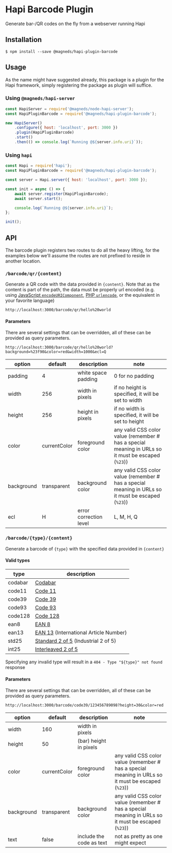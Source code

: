 # Hapi Barcode Plugin
Generate bar-/QR codes on the fly from a webserver running Hapi

## Installation
```
$ npm install --save @magneds/hapi-plugin-barcode
```

## Usage
As the name might have suggested already, this package is a plugin for the Hapi framework, simply registering the package as plugin will suffice.

### Using `@magneds/hapi-server`
```js
const HapiServer = require('@magneds/node-hapi-server');
const HapiPluginBarcode = require('@magneds/hapi-plugin-barcode');

new HapiServer()
	.configure({ host: 'localhost', port: 3000 })
	.plugin(HapiPluginBarcode)
	.start()
	.then(() => console.log(`Running @${server.info.uri}`));
```


### Using `hapi`
```js
const Hapi = require('hapi');
const HapiPluginBarcode = require('@magneds/hapi-plugin-barcode');

const server = Hapi.server({ host: 'localhost', port: 3000 });

const init = async () => {
	await server.register(HapiPluginBarcode);
	await server.start();

	console.log(`Running @${server.info.uri}`);
};

init();
```

## API
The barcode plugin registers two routes to do all the heavy lifting, for the examples below we'll assume the routes are not prefixed to reside in another location.

### `/barcode/qr/{content}`
Generate a QR code with the data provided in `{content}`.
Note that as the content is part of the path, the data must be properly url encoded (e.g. using [JavaScript `encodeURIComponent`](https://developer.mozilla.org/en-US/docs/Web/JavaScript/Reference/Global_Objects/encodeURIComponent), [PHP `urlencode`](http://php.net/manual/en/function.urlencode.php), or the equivalent in your favorite language)

```
http://localhost:3000/barcode/qr/hello%20world
```

#### Parameters
There are several settings that can be overridden, all of these can be provided as query parameters.

```
http://localhost:3000/barcode/qr/hello%20world?background=%23f90&color=red&width=1000&ecl=Q
```

 option     | default      | description            | note
------------|--------------|------------------------|------
 padding    | 4            | white space padding    | 0 for no padding
 width      | 256          | width in pixels        | if no height is specified, it will be set to width
 height     | 256          | height in pixels       | if no width is specified, it will be set to height
 color      | currentColor | foreground color       | any valid CSS color value (remember # has a special meaning in URLs so it must be escaped (`%23`))
 background | transparent  | background color       | any valid CSS color value (remember # has a special meaning in URLs so it must be escaped (`%23`))
 ecl        | H            | error correction level | L, M, H, Q

### `/barcode/{type}/{content}`
Generate a barcode of `{type}` with the specified data provided in `{content}`

#### Valid types

 type    | description
---------|-------------
 codabar | [Codabar](https://en.wikipedia.org/wiki/Codabar)
 code11  | [Code 11](https://en.wikipedia.org/wiki/Code_11)
 code39  | [Code 39](https://en.wikipedia.org/wiki/Code_39)
 code93  | [Code 93](https://en.wikipedia.org/wiki/Code_93)
 code128 | [Code 128](https://en.wikipedia.org/wiki/Code_128)
 ean8    | [EAN 8](https://en.wikipedia.org/wiki/EAN-8)
 ean13   | [EAN 13](https://en.wikipedia.org/wiki/International_Article_Number) (International Article Number)
 std25   | [Standard 2 of 5](https://en.wikipedia.org/wiki/Two-out-of-five_code) (Industrial 2 of 5)
 int25   | [Interleaved 2 of 5](https://en.wikipedia.org/wiki/Interleaved_2_of_5)

Specifying any invalid type will result in a `404 - Type "${type}" not found` response

#### Parameters
There are several settings that can be overridden, all of these can be provided as query parameters.

```
http://localhost:3000/barcode/code39/123456789098?height=30&color=red
```

 option     | default      | description              | note
------------|--------------|--------------------------|------
 width      | 160          | width in pixels          |
 height     | 50           | (bar) height in pixels   |
 color      | currentColor | foreground color         | any valid CSS color value (remember # has a special meaning in URLs so it must be escaped (`%23`))
 background | transparent  | background color         | any valid CSS color value (remember # has a special meaning in URLs so it must be escaped (`%23`))
 text       | false        | include the code as text | not as pretty as one might expect
 